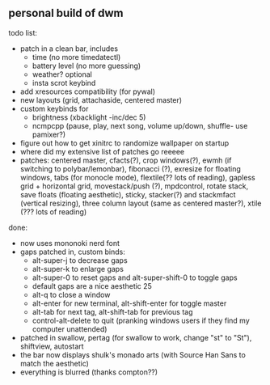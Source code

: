 ## personal build of dwm
todo list:
- patch in a clean bar, includes
	- time (no more timedatectl)
	- battery level (no more guessing)
	- weather? optional
	- insta scrot keybind
- add xresources compatibility (for pywal)
- new layouts (grid, attachaside, centered master)
- custom keybinds for 
	- brightness (xbacklight -inc/dec 5)
	- ncmpcpp (pause, play, next song, volume up/down, shuffle- use pamixer?)
- figure out how to get xinitrc to randomize wallpaper on startup
- where did my extensive list of patches go reeeee
- patches: centered master, cfacts(?), crop windows(?), ewmh (if switching to polybar/lemonbar), fibonacci (?), exresize for floating windows, tabs (for monocle mode), flextile(?? lots of reading), gapless grid + horizontal grid, movestack/push (?), mpdcontrol, rotate stack, save floats (floating aesthetic), sticky, stacker(?) and stackmfact (vertical resizing), three column layout (same as centered master?), xtile (??? lots of reading)

done:
- now uses mononoki nerd font
- gaps patched in, custom binds:
  - alt-super-j to decrease gaps
  - alt-super-k to enlarge gaps
  - alt-super-0 to reset gaps and alt-super-shift-0 to toggle gaps
  - default gaps are a nice aesthetic 25
  - alt-q to close a window
  - alt-enter for new terminal, alt-shift-enter for toggle master
  - alt-tab for next tag, alt-shift-tab for previous tag
  - control-alt-delete to quit (pranking windows users if they find my computer unattended)
- patched in swallow, pertag (for swallow to work, change "st" to "St"), shiftview, autostart
- the bar now displays shulk's monado arts (with Source Han Sans to match the aesthetic)
- everything is blurred  (thanks compton??)


